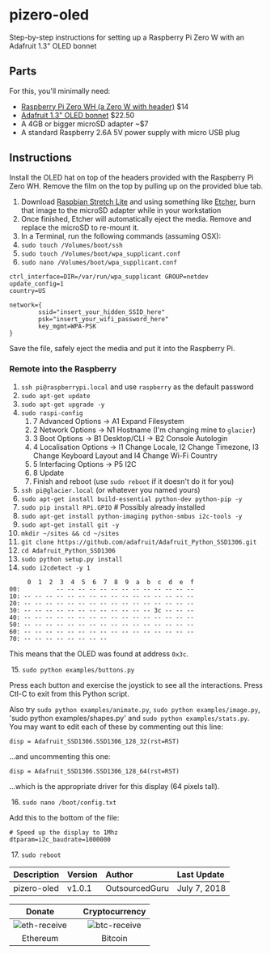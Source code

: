 # pizero-oled
Step-by-step instructions for setting up a Raspberry Pi Zero W with an Adafruit 1.3" OLED bonnet

## Parts
For this, you'll minimally need:

* [Raspberry Pi Zero WH (a Zero W with header)](http://adafrui.it/3708) $14
* [Adafruit 1.3" OLED bonnet](http://adafrui.it/3531) $22.50
* A 4GB or bigger microSD adapter ~$7
* A standard Raspberry 2.6A 5V power supply with micro USB plug

## Instructions
Install the OLED hat on top of the headers provided with the Raspberry Pi Zero WH. Remove the film on the top by pulling up on the provided blue tab.

1. Download [Raspbian Stretch Lite](https://www.raspberrypi.org/downloads/raspbian/) and using something like [Etcher](https://etcher.io), burn that image to the microSD adapter while in your workstation
2. Once finished, Etcher will automatically eject the media. Remove and replace the microSD to re-mount it.
3. In a Terminal, run the following commands (assuming OSX):
4. `sudo touch /Volumes/boot/ssh`
5. `sudo touch /Volumes/boot/wpa_supplicant.conf`
5. `sudo nano /Volumes/boot/wpa_supplicant.conf`

```
ctrl_interface=DIR=/var/run/wpa_supplicant GROUP=netdev
update_config=1
country=US
 
network={
        ssid="insert_your_hidden_SSID_here"
        psk="insert_your_wifi_password_here"
        key_mgmt=WPA-PSK
}
```

Save the file, safely eject the media and put it into the Raspberry Pi.

### Remote into the Raspberry

1. `ssh pi@raspberrypi.local` and use `raspberry` as the default password
2. `sudo apt-get update`
3. `sudo apt-get upgrade -y`
4. `sudo raspi-config`
	1. 7 Advanced Options -> A1 Expand Filesystem
	2. 2 Network Options -> N1 Hostname (I'm changing mine to `glacier`)
	3. 3 Boot Options -> B1 Desktop/CLI -> B2 Console Autologin
	4. 4 Localisation Options -> I1 Change Locale, I2 Change Timezone, I3 Change Keyboard Layout and I4 Change Wi-Fi Country
	5. 5 Interfacing Options -> P5 I2C
	6. 8 Update
	7. Finish and reboot (use `sudo reboot` if it doesn't do it for you)
5. `ssh pi@glacier.local` (or whatever you named yours)
6. `sudo apt-get install build-essential python-dev python-pip -y`
7. `sudo pip install RPi.GPIO` # Possibly already installed
8. `sudo apt-get install python-imaging python-smbus i2c-tools -y`
9. `sudo apt-get install git -y`
10. `mkdir ~/sites && cd ~/sites`
11. `git clone https://github.com/adafruit/Adafruit_Python_SSD1306.git`
12. `cd Adafruit_Python_SSD1306`
13. `sudo python setup.py install`
14. `sudo i2cdetect -y 1`

```
     0  1  2  3  4  5  6  7  8  9  a  b  c  d  e  f
00:          -- -- -- -- -- -- -- -- -- -- -- -- -- 
10: -- -- -- -- -- -- -- -- -- -- -- -- -- -- -- -- 
20: -- -- -- -- -- -- -- -- -- -- -- -- -- -- -- -- 
30: -- -- -- -- -- -- -- -- -- -- -- -- 3c -- -- -- 
40: -- -- -- -- -- -- -- -- -- -- -- -- -- -- -- -- 
50: -- -- -- -- -- -- -- -- -- -- -- -- -- -- -- -- 
60: -- -- -- -- -- -- -- -- -- -- -- -- -- -- -- -- 
70: -- -- -- -- -- -- -- -- 
```

This means that the OLED was found at address `0x3c`.

&nbsp;15. `sudo python examples/buttons.py`

Press each button and exercise the joystick to see all the interactions. Press Ctl-C to exit from this Python script.

Also try `sudo python examples/animate.py`, `sudo python examples/image.py`, 'sudo python examples/shapes.py' and `sudo python examples/stats.py`. You may want to edit each of these by commenting out this line:

```
disp = Adafruit_SSD1306.SSD1306_128_32(rst=RST)
```

...and uncommenting this one:

```
disp = Adafruit_SSD1306.SSD1306_128_64(rst=RST)
```

...which is the appropriate driver for this display (64 pixels tall).

&nbsp;16. `sudo nano /boot/config.txt`

Add this to the bottom of the file:

```
# Speed up the display to 1Mhz
dtparam=i2c_baudrate=1000000
```

&nbsp;17. `sudo reboot`

|Description|Version|Author|Last Update|
|:---|:---|:---|:---|
|pizero-oled|v1.0.1|OutsourcedGuru|July 7, 2018|

|Donate||Cryptocurrency|
|:-----:|---|:--------:|
| ![eth-receive](https://user-images.githubusercontent.com/15971213/40564950-932d4d10-601f-11e8-90f0-459f8b32f01c.png) || ![btc-receive](https://user-images.githubusercontent.com/15971213/40564971-a2826002-601f-11e8-8d5e-eeb35ab53300.png) |
|Ethereum||Bitcoin|